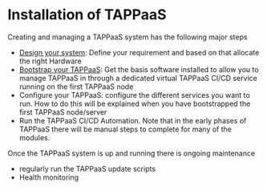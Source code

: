 # Installation of TAPPaaS

Creating and managing a TAPPaaS system has the following major steps

- [Design your system](Design.md): Define your requirement and based on that allocate the right Hardware
- [Bootstrap your TAPPaaS](../src/bootstrap/README.md): Get the basis software installed to allow you to manage TAPPaaS in through a dedicated virtual TAPPaaS CI/CD service running on the first TAPPaaS node
- Configure your TAPPaaS: configure the different services you want to run. How to do this will be explained when you have bootstrapped the first TAPPaaS node/server
- Run the TAPPaaS CI/CD Automation. Note that in the early phases of TAPPaaS there will be manual steps to complete for many of the modules.

Once the TAPPaaS system is up and running there is ongoing maintenance
- regularly run the TAPPaaS update scripts 
- Health monitoring
